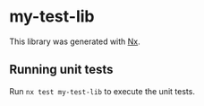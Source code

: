 # my-test-lib

This library was generated with [Nx](https://nx.dev).

## Running unit tests

Run `nx test my-test-lib` to execute the unit tests.
